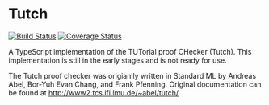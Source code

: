 # Tutch

[![Build Status](https://travis-ci.org/avocado-productions/tutch.svg?branch=master)](https://travis-ci.org/avocado-productions/tutch?branch=master)
[![Coverage Status](https://coveralls.io/repos/github/avocado-productions/tutch/badge.svg?branch=master)](https://coveralls.io/github/avocado-productions/tutch?branch=master)

A TypeScript implementation of the TUTorial proof CHecker (Tutch). This implementation is still in the early stages and is not ready for use.

The Tutch proof checker was origianlly written in Standard ML by Andreas Abel, Bor-Yuh Evan Chang, and Frank Pfenning. Original documentation can be found at http://www2.tcs.ifi.lmu.de/~abel/tutch/